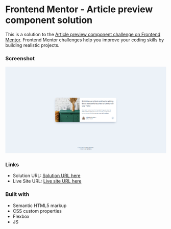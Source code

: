 # Frontend Mentor - Article preview component solution

This is a solution to the [Article preview component challenge on Frontend Mentor](https://www.frontendmentor.io/challenges/article-preview-component-dYBN_pYFT). Frontend Mentor challenges help you improve your coding skills by building realistic projects. 

### Screenshot

![](./images/screenshot.png)

### Links

- Solution URL: [Solution URL here](https://github.com/jordanheve/Article-preview-component)
- Live Site URL: [Live site URL here](https://jordanheve.github.io/jordanheve/Article-preview-component)

### Built with

- Semantic HTML5 markup
- CSS custom properties
- Flexbox
- JS



